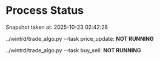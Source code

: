 # Process Status

Snapshot taken at: 2025-10-23 02:42:28

../wintrd/trade_algo.py --task price_update: **NOT RUNNING**

../wintrd/trade_algo.py --task buy_sell: **NOT RUNNING**

